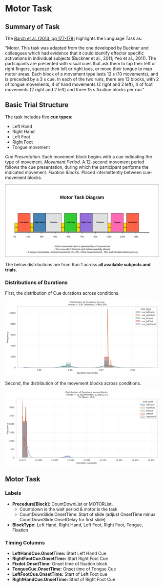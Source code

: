 # Motor  Task

## Summary of Task

The [Barch et al. (2013, pg 177-178)](https://www.sciencedirect.com/science/article/pii/S1053811913005272) highlights the Language Task as:


"Motor. This task was adapted from the one developed by Buckner and colleagues which had evidence that it could identify effector specific activations in individual subjects (Buckner et al., 2011; Yeo et al., 2011). The participants are presented with visual cues that ask them to tap their left or right fingers, squeeze their left or right toes, or move their tongue to map motor areas. Each block of a movement type lasts 12 s (10 movements), and is preceded by a 3 s cue. In each of the two runs, there are 13 blocks, with 2 of tongue movements, 4 of hand movements (2 right and 2 left), 4 of foot movements (2 right and 2 left) and three 15 s fixation blocks per run."


## Basic Trial Structure

The task includes five **cue types**:  
- Left Hand
- Right Hand  
- Left Foot  
- Right Foot  
- Tongue movement

*Cue Presentation*. Each movement block begins with a cue indicating the type of movement.
*Movement Period*. A 12-second movement period follows the cue presentation, during which the participant performs the indicated movement.
*Fixation Blocks*. Placed intermittently between cue-movement blocks.

<div style="text-align: center;">
  <img src="./motor_task_diagram.svg" />
</div>

The below distributions are from Run 1 across **all available subjects and trials**.

### Distributions of Durations

First, the distribution of Cue durations across conditions.

<div style="text-align: center;">
  <img src="../imgs/task-motor_run-run1_type-cuedurations.png" />
</div>

Second, the distribution of the movement blocks across conditions.

<div style="text-align: center;">
  <img src="../imgs/task-motor_run-run1_type-moveblockdurations.png" />
</div>

## Motor Task
### Labels
- **Procedure[Block]:** CountDownList or MOTORList.
  - Countdown is the wait period & motor is the task
  - CountDownSlide.OnsetTime: Start of slide (adjust OnsetTime minus CountDownSlide.OnsetDelay for first slide)
- **BlockType:** Left Hand, Right Hand, Left Foot, Right Foot, Tongue, Fixation

### Timing Columns
- **LeftHandCue.OnsetTime:** Start Left Hand Cue
- **RightFootCue.OnsetTime:** Start Right Foot Cue
- **Fixdot.OnsetTime:** Onset time of fixation block
- **TongueCue.OnsetTime:** Onset time of Tongue Cue
- **LeftFootCue.OnsetTime:** Start of Left Foot cue
- **RightHandCue.OnsetTime:** Start of Right Foot Cue